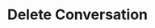 ---
title: Delete Conversation
excerpt: >-
  Permanently deletes a [Conversation](#schema_conversation). It cannot be
  undone. Also immediately deletes corresponding [Messages](#schema_message).
api:
  file: botpress-api.json
  operationId: deleteConversation
deprecated: false
hidden: false
metadata:
  title: ''
  description: ''
  robots: index
next:
  description: ''
---